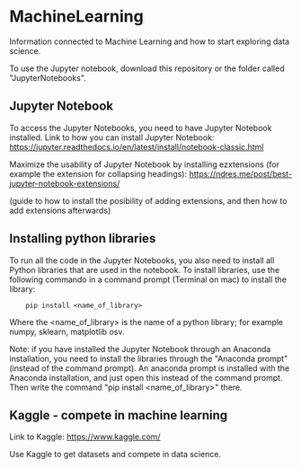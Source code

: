# MachineLearning

Information connected to Machine Learning and how to start exploring data science.

To use the Jupyter notebook, download this repository or the folder called "JupyterNotebooks".

## Jupyter Notebook

To access the Jupyter Notebooks, you need to have Jupyter Notebook installed. Link to how you can install Jupyter Notebook:
https://jupyter.readthedocs.io/en/latest/install/notebook-classic.html


Maximize the usability of Jupyter Notebook by installing ezxtensions (for example the extension for collapsing headings): 
https://ndres.me/post/best-jupyter-notebook-extensions/

(guide to how to install the posibility of adding extensions, and then how to add extensions afterwards)

## Installing python libraries

To run all the code in the Jupyter Notebooks, you also need to install all Python libraries that are used in the notebook. To install libraries, use the following commando in a command prompt (Terminal on mac) to install the library:

        pip install <name_of_library> 

Where the <name_of_library> is the name of a python library; for example numpy, sklearn, matplotlib osv.

Note: if you have installed the Jupyter Notebook through an Anaconda installation, you need to install the libraries through the "Anaconda prompt" (instead of the command prompt). An anaconda prompt is installed with the Anaconda installation, and just open this instead of the command prompt. Then write the command "pip install <name_of_library>" there.

## Kaggle - compete in machine learning

Link to Kaggle: https://www.kaggle.com/


Use Kaggle to get datasets and compete in data science.
